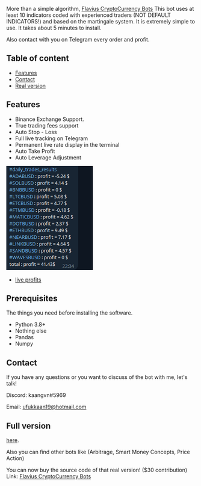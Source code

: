 


More than a simple algorithm, [Flavius CryptoCurrency Bots](https://flbot.sell.app/?browse=products&cursor=) This bot uses at least 10 indicators coded with experienced traders (NOT DEFAULT INDICATORS!) and based on the martingale system. It is extremely simple to use. It takes about 5 minutes to install.

Also contact with you on Telegram every order and profit.

## Table of content
* [Features](#features)
* [Contact](#contact)
* [Real version](#full-version)
<a name="features"/>
 
## Features

* Binance Exchange Support.
* True trading fees support
* Auto Stop - Loss
* Full live tracking on Telegram 
* Permanent live rate display in the terminal
* Auto Take Profit
* Auto Leverage Adjustment

<img src="6.png" alt="Example 1 From Trade Bot" title="Telegram Message">
 

* [live profits](https://discord.gg/6wts7KDE)



<a name="prerequis"/>
 
## Prerequisites

The things you need before installing the software.

* Python 3.8+
* Nothing else 
* Pandas
* Numpy

 
## Contact

If you have any questions or you want to discuss of the bot with me, let's talk!

Discord: kaangvn#5969

Email: [ufukkaan19@hotmail.com](mailto:ufukkaan19@hotmail.com)

<a name="full-version"/>
 
## Full version


[here](https://flbot.sell.app/). 


Also you can find other bots like (Arbitrage, Smart Money Concepts, Price Action)

You can now buy the source code of that real version! ($30 contribution)
Link: [Flavius CryptoCurrency Bots](https://flbot.sell.app/?browse=products&cursor=)
